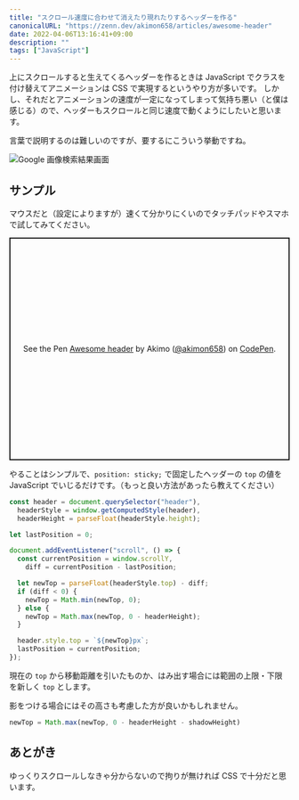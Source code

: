 ```yaml
---
title: "スクロール速度に合わせて消えたり現れたりするヘッダーを作る"
canonicalURL: "https://zenn.dev/akimon658/articles/awesome-header"
date: 2022-04-06T13:16:41+09:00
description: ""
tags: ["JavaScript"]
---
```


上にスクロールすると生えてくるヘッダーを作るときは JavaScript でクラスを付け替えてアニメーションは CSS で実現するというやり方が多いです。
しかし、それだとアニメーションの速度が一定になってしまって気持ち悪い（と僕は感じる）ので、ヘッダーもスクロールと同じ速度で動くようにしたいと思います。

言葉で説明するのは難しいのですが、要するにこういう挙動ですね。

![Google 画像検索結果画面](/img/google.webp)

## サンプル

マウスだと（設定によりますが）速くて分かりにくいのでタッチパッドやスマホで試してみてください。

<p class="codepen" data-height="400" data-default-tab="result" data-slug-hash="zYpROeV" data-user="akimon658" style="height: 400px; box-sizing: border-box; display: flex; align-items: center; justify-content: center; border: 2px solid; margin: 1em 0; padding: 1em;">
  <span>See the Pen <a href="https://codepen.io/akimon658/pen/zYpROeV">
  Awesome header</a> by Akimo (<a href="https://codepen.io/akimon658">@akimon658</a>)
  on <a href="https://codepen.io">CodePen</a>.</span>
</p>
<script async src="https://cpwebassets.codepen.io/assets/embed/ei.js"></script>

やることはシンプルで、`position: sticky;` で固定したヘッダーの `top` の値を JavaScript でいじるだけです。（もっと良い方法があったら教えてください）

```javascript
const header = document.querySelector("header"),
  headerStyle = window.getComputedStyle(header),
  headerHeight = parseFloat(headerStyle.height);

let lastPosition = 0;

document.addEventListener("scroll", () => {
  const currentPosition = window.scrollY,
    diff = currentPosition - lastPosition;

  let newTop = parseFloat(headerStyle.top) - diff;
  if (diff < 0) {
    newTop = Math.min(newTop, 0);
  } else {
    newTop = Math.max(newTop, 0 - headerHeight);
  }

  header.style.top = `${newTop}px`;
  lastPosition = currentPosition;
});
```

現在の `top` から移動距離を引いたものか、はみ出す場合には範囲の上限・下限を新しく `top` とします。

影をつける場合にはその高さも考慮した方が良いかもしれません。

```javascript
newTop = Math.max(newTop, 0 - headerHeight - shadowHeight)
```

## あとがき

ゆっくりスクロールしなきゃ分からないので拘りが無ければ CSS で十分だと思います。

